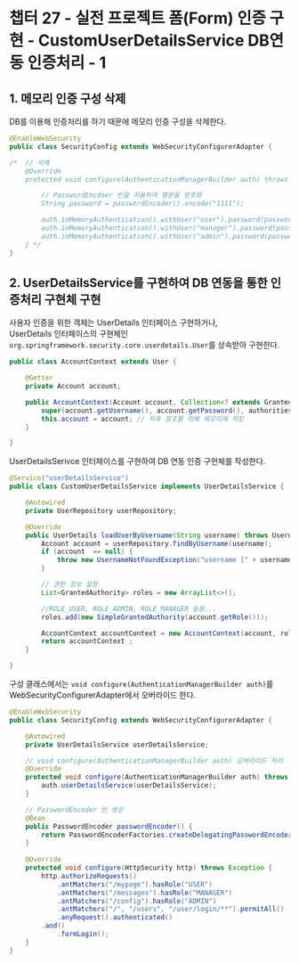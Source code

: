 # 챕터 27 - 실전 프로젝트 폼(Form) 인증 구현 - CustomUserDetailsService DB연동 인증처리 - 1

## 1. 메모리 인증 구성 삭제
DB를 이용해 인증처리를 하기 때문에 메모리 인증 구성을 삭제한다.
```java
@EnableWebSecurity
public class SecurityConfig extends WebSecurityConfigurerAdapter {

/*  // 삭제 
    @Override
    protected void configure(AuthenticationManagerBuilder auth) throws Exception {

        // PasswordEncdoer 빈을 이용하여 평문을 암호화
        String password = passwordEncoder().encode("1111");

        auth.inMemoryAuthentication().withUser("user").password(password).roles("USER");
        auth.inMemoryAuthentication().withUser("manager").password(password).roles("MANAGER");
        auth.inMemoryAuthentication().withUser("admin").password(password).roles("ADMIN");
    } */
}
```

## 2. UserDetailsService를 구현하여 DB 연동을 통한 인증처리 구현체 구현

사용자 인증을 위한 객체는 UserDetails 인터페이스 구현하거나,  
UserDetails 인터페이스의 구현체인 `org.springframework.security.core.userdetails.User`를 상속받아 구현한다.

```java
public class AccountContext extends User {

    @Getter
    private Account account;

    public AccountContext(Account account, Collection<? extends GrantedAuthority> authorities) {
        super(account.getUsername(), account.getPassword(), authorities);
        this.account = account; // 차후 참조를 위해 메모리에 저장
    }

}
```

UserDetailsSerivce 인터페이스를 구현하여 DB 연동 인증 구현체를 작성한다.
```java
@Service("userDetailsService")
public class CustomUserDetailsService implements UserDetailsService {

    @Autowired
    private UserRepository userRepository;

    @Override
    public UserDetails loadUserByUsername(String username) throws UsernameNotFoundException {
        Account account = userRepository.findByUsername(username);
        if (account  == null) {
            throw new UsernameNotFoundException("username [" + username + "] is not found");
        }

        // 권한 정보 설정
        List<GrantedAuthority> roles = new ArrayList<>();

        //ROLE_USER, ROLE_ADMIN, ROLE_MANAGER 등등...
        roles.add(new SimpleGrantedAuthority(account.getRole()));

        AccountContext accountContext = new AccountContext(account, roles);
        return accountContext ;
    }

}
```

구성 클래스에서는 `void configure(AuthenticationManagerBuilder auth)`를 WebSecurityConfigurerAdapter에서 오버라이드 한다.
```java
@EnableWebSecurity
public class SecurityConfig extends WebSecurityConfigurerAdapter {

    @Autowired
    private UserDetailsService userDetailsService;

    // void configure(AuthenticationManagerBuilder auth) 오버라이드 처리
    @Override
    protected void configure(AuthenticationManagerBuilder auth) throws Exception {
        auth.userDetailsService(userDetailsService);
    }

    // PasswordEncoder 빈 생성
    @Bean
    public PasswordEncoder passwordEncoder() {
        return PasswordEncoderFactories.createDelegatingPasswordEncoder();
    }
    
    @Override
    protected void configure(HttpSecurity http) throws Exception {
        http.authorizeRequests()
            .antMatchers("/mypage").hasRole("USER")
            .antMatchers("/messages").hasRole("MANAGER")
            .antMatchers("/config").hasRole("ADMIN")
            .antMatchers("/", "/users", "/user/login/**").permitAll()
            .anyRequest().authenticated()
        .and()
            .formLogin();
    }
}
```
